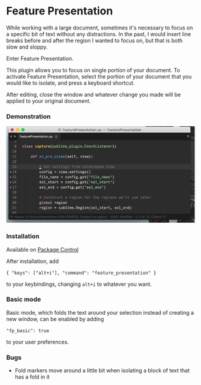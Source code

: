 
Feature Presentation
====================

While working with a large document, sometimes it's necessary to focus on a specific bit of text without any distractions. In the past, I would insert line breaks before and after the region I wanted to focus on, but that is both slow and sloppy.

Enter Feature Presentation.

This plugin allows you to focus on single portion of your document.  To activate Feature Presentation, select the portion of your document that you would like to isolate, and press a keyboard shortcut.

After editing, close the window and whatever change you made will be applied to your original document.

### Demonstration

![demo](demo.gif)

### Installation

Available on [Package Control](https://packagecontrol.io/packages/Feature%20Presentation)

After installation, add

    { "keys": ["alt+i"], "command": "feature_presentation" }

to your keybindings, changing `alt+i` to whatever you want.

### Basic mode

Basic mode, which folds the text around your selection instead of creating a new window, can be enabled by adding

    "fp_basic": true

to your user preferences.

### Bugs

* Fold markers move around a little bit when isolating a block of text that has a fold in it 